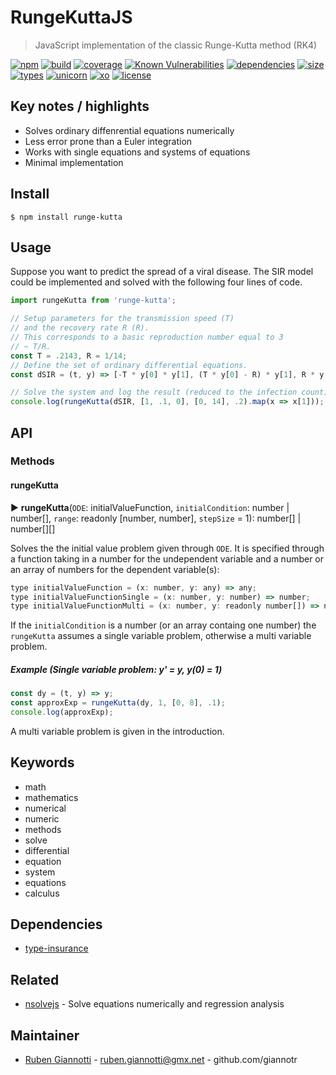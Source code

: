 # RungeKuttaJS

> JavaScript implementation of the classic Runge-Kutta method (RK4)

[![npm][npm-badge]][npm-url] [![build][build-badge]][build-url] [![coverage][coverage-badge]][coverage-url] [![Known Vulnerabilities][vulnerabilities-badge]][vulnerabilities-url] [![dependencies][dependencies-badge]][dependencies-url] [![size][size-badge]][size-url] [![types][types-badge]][types-url] [![unicorn][unicorn-badge]][unicorn-url] [![xo][xo-badge]][xo-url] [![license][license-badge]][license-url]

## Key notes / highlights

- Solves ordinary diffenrential equations numerically
- Less error prone than a Euler integration
- Works with single equations and systems of equations
- Minimal implementation

## Install

```console
$ npm install runge-kutta
```

## Usage

Suppose you want to predict the spread of a viral disease. The SIR model could be implemented and solved with the following four lines of code.

```js
import rungeKutta from 'runge-kutta';

// Setup parameters for the transmission speed (T)
// and the recovery rate R (R).
// This corresponds to a basic reproduction number equal to 3
// ~ T/R.
const T = .2143, R = 1/14;
// Define the set of ordinary differential equations.
const dSIR = (t, y) => [-T * y[0] * y[1], (T * y[0] - R) * y[1], R * y[1]];

// Solve the system and log the result (reduced to the infection count).
console.log(rungeKutta(dSIR, [1, .1, 0], [0, 14], .2).map(x => x[1]));
```

## API

### Methods

#### rungeKutta

&#9658; **rungeKutta**(`ODE`: initialValueFunction, `initialCondition`: number | number[], `range`: readonly [number, number], `stepSize` = 1): number[] | number[][]

Solves the the initial value problem given through `ODE`. It is specified through a function taking in a number for the undependent variable and a number or an array of numbers for the dependent variable(s):

```js
type initialValueFunction = (x: number, y: any) => any;
type initialValueFunctionSingle = (x: number, y: number) => number;
type initialValueFunctionMulti = (x: number, y: readonly number[]) => number[];
```

If the `initialCondition` is a number (or an array containg one number) the `rungeKutta` assumes a single variable problem, otherwise a multi variable problem.

##### Example (Single variable problem: y' = y, y(0) = 1)

```js
const dy = (t, y) => y;
const approxExp = rungeKutta(dy, 1, [0, 8], .1);
console.log(approxExp);
```

A multi variable problem is given in the introduction.

## Keywords

- math
- mathematics
- numerical
- numeric
- methods
- solve
- differential
- equation
- system
- equations
- calculus

## Dependencies

- [type-insurance](https://www.npmjs.com/package/type-insurance)

## Related

- [nsolvejs](https://www.npmjs.com/package/nsolvejs) - Solve equations numerically and regression analysis

## Maintainer

- [Ruben Giannotti](http://rubengiannotti.com) - ruben.giannotti@gmx.net - github.com/giannotr

[npm-badge]: https://img.shields.io/npm/v/runge-kutta.svg
[npm-url]: https://www.npmjs.com/package/runge-kutta
[build-badge]: https://travis-ci.org/giannotr/runge-kutta-js.svg?branch=master
[build-url]: https://travis-ci.org/giannotr/runge-kutta-js
[coverage-badge]: https://coveralls.io/repos/github/giannotr/runge-kutta-js/badge.svg?branch=master
[coverage-url]: https://coveralls.io/github/giannotr/runge-kutta-js?branch=master
[vulnerabilities-badge]: https://snyk.io/test/github/giannotr/runge-kutta-js/badge.svg?targetFile=package.json
[vulnerabilities-url]: https://snyk.io/test/github/giannotr/runge-kutta-js?targetFile=package.json
[dependencies-badge]: https://david-dm.org/giannotr/runge-kutta-js.svg
[dependencies-url]: https://david-dm.org/giannotr/runge-kutta-js
[size-badge]: https://badgen.net/packagephobia/publish/runge-kutta
[size-url]: https://packagephobia.now.sh/result?p=runge-kutta
[types-badge]: https://badgen.net/npm/types/runge-kutta
[types-url]: https://github.com/giannotr/runge-kutta-js/tree/master/src
[unicorn-badge]: https://img.shields.io/badge/unicorn-approved-ff69b4.svg
[unicorn-url]: https://www.youtube.com/watch?v=9auOCbH5Ns4
[xo-badge]: https://img.shields.io/badge/code_style-XO-5ed9c7.svg
[xo-url]: https://github.com/xojs/xo
[license-badge]: https://img.shields.io/github/license/giannotr/runge-kutta-js.svg
[license-url]: https://github.com/giannotr/runge-kutta-js/blob/master/LICENSE

